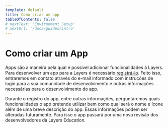 ```yaml
---
template: default
title: Como criar um app
tableOfContents: false
# nextText: 'Environment Setup'
# nextUrl: '/docs/guides/intro'
---
```


# Como criar um App

Apps são a maneira pela qual é possível adicionar funcionalidades à Layers. Para desenvolver um app para a Layers é necessário [registrá-lo](https://forms.gle/uUwNucqeadSFMGt1A). Feito isso, entraremos em contato através do e-mail informado com instruções de login para a sua comunidade de desenvolvimento e outras informações necessárias para o desenvolvimento do app.

Durante o registro do app, entre outras informações, perguntaremos quais funcionalidades o app pretende utilizar bem como qual será o nome e ícone além de uma breve descrição do app. Essas informações podem ser alteradas futuramente. Para isso o app passará por uma nova revisão dos desenvolvedores da Layers Education.